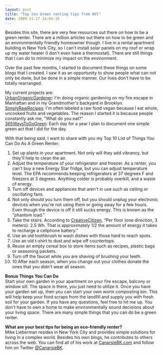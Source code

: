 ```yaml
---
layout: post
title: "Top ten Green renting tips from NYC"
date: 2009-11-17 14:04:15
---
```


Besides this site, there are very few resources out there on how to be a green renter. There are a million articles out there on how to be green and an environmentally friendly homeowner though. I live in a rental apartment building in New York City, so I can't install solar panels on my roof or wrap up my water heater (I don't even have a thermostat). There are still things that I can do to minimize my impact on the environment.

Over the past few months, I started to document these things on some blogs that I created. I saw it as an opportunity to show people what can not only be done, but be done in a simple manner. Our lives don't have to be totally rearranged.

My current projects are:  
<a href="http://www.urbanorganicgardener.com/" target="_blank">UrbanOrganicGardener</a>: I'm doing organic gardening on my fire escape in Manhattan and in my Grandmother's backyard in Brooklyn.  
<a href="http://www.simplyrawrecipes.com/" target="_blank">SimplyRawRecipes</a>: I'm often labeled a raw food vegan because I eat whole, uncooked fruits and vegetables. The reason I started it is because people constantly ask me, "What do you eat?"  
<a href="http://www.365waystogogreen.com/" target="_blank">365WaysToGoGreen</a>: Each day for a year I plan to document one simple green act that I did for the day.

With that being said, I want to share with you my Top 10 List of Things You Can Do As A Green Renter:

1.  Set up plants in your apartment. Not only will they add vibrancy, but they'll help to clean the air.
2.  Adjust the temperature of your refrigerator and freezer. As a renter, you can't buy a new Energy Star fridge, but you can adjust temperature level. The EPA recommends keeping refrigerators at 37 degrees F and freezers at 3 degrees. Anything colder is probably overkill, and a waste of energy.
3.  Turn off devices and appliances that aren't in use such as ceiling or oscillating fans.
4.  Not only should you turn them off, but you should unplug your electronic devices when you're not using them or going away for a few hours. Even though the device is off it still sucks energy. This is known as the "phantom load."
5.  Take the stairs. According to <a href="http://creativecitizen.com/" target="_blank">CreativeCitizen</a>, “Per floor (one direction, 3 meters): 2.5 Wh. That is approximately 1/2 the amount of energy it takes to recharge a cellphone battery.”
6.  Use an old toothbrush to wash dishes with those hard to reach spots.
7.  Use an old t-shirt to dust and wipe off countertops.
8.  Reuse an empty cereal box to store items such as recipes, plastic bags or seasoning packets.
9.  Turn off the faucet while you are shaving of brushing your teeth.
10. 10.After each season, when you change out your clothes donate the ones that you didn't wear all season.

**Bonus Things You Can Do**  
Start your own garden in your apartment on your fire escape, balcony or window sill. The space is there, you just need to utilize it. Once you have your garden set up, then you can start your own worm composting bin. This will help keep your food scraps from the landfill and supply you with fresh soil for your garden. If you have any questions, feel free to hit me up. You don't have to own a home to make environmentally sound decisions about your living space. There are many simple things that you can do be a green renter.

**What are your best tips for being an eco-friendly renter?**  
Mike Lieberman resides in New York City and provides simple solutions for living in a complex world. Besides his own blogs, he contributes to others across the web. You can find all of his work at <a href="http://www.CanarsieBK.com" target="_blank">CanarsieBK.com</a> and follow him on Twitter <a href="http://twitter.com/CanarsieBK" target="_blank">@CanarsieBK</a>.
